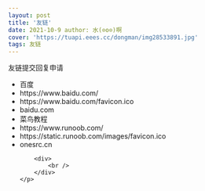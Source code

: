 ```yaml
---
layout: post
title: '友链'
date: 2021-10-9 author: 水(⊙o⊙)啊
cover: 'https://tuapi.eees.cc/dongman/img28533891.jpg'
tags: 友链 
---
```

<div>
	<p>
		友链提交回复申请<img src="http://www.shui.tk/plugins/emoticons/images/0.gif" border="0" alt="" />
	</p>
	<p>
	<ul class="flinks">
<li>百度</li>
<li>https://www.baidu.com/</li>
<li>https://www.baidu.com/favicon.ico</li>
<li>baidu.com</li>

<li>菜鸟教程</li>
<li>https://www.runoob.com/</li>
<li>https://static.runoob.com/images/favicon.ico</li>
<li>onesrc.cn</li>

<script>document.querySelectorAll('ul.flinks').forEach(function(e){let a=e;if(a){let ns=a.querySelectorAll("li");let str='<div style="display:inline-block;">';let bgid=0;const bgs=["bg-white","bg-grey","bg-deepgrey","bg-blue","bg-purple","bg-green","bg-yellow","bg-red","bg-orange"];for(let i=0;i<ns.length;i+=4){str+=(`<div class="flink-item ${bgs[Math.floor(Math.random() * 9)]}"><div class="flink-title"><a href="${ns[i+1].innerText}"target="_blank"rel="external nofollow ugc">${ns[i].innerText}</a></div><div class="flink-link"><div class="flink-link-ico"style="background: url(${ns[i+2].innerText});background-size: 42px auto;"></div><div class="flink-link-text">${ns[i+3].innerText}</div></div></div>`)}str+=`</div>`;let n1=document.createElement("div");n1.innerHTML=str;a.parentNode.insertBefore(n1,a);a.style="display: none;"}else{console.log('No such id "flinks"')}});</script>
<style>.flink-item{width:300px;height:100px;position:relative;margin:10px;background-color:#fff;border-radius:3px;float:left}.flink-title{left:25px;top:25px;position:absolute}.flink-title a{font-size:17px;color:#f1f1f1;line-height:17px;word-break:break-all;text-decoration:none;outline:0}.flink-link{right:0;bottom:0;padding:0 15px 15px;position:absolute;text-align:center}.flink-link-text{font-size:12px;color:#f1f1f1}.flink-link-ico{display:inline-block;width:42px;height:42px;border-radius:50%}.bg-white{background-color:#fff!important}.bg-grey{background-color:#f7f7f7!important}.bg-deepgrey{background-color:rgba(0,0,0,.5)!important}.bg-blue{background-color:#6fa3ef!important}.bg-purple{background-color:#bc99c4!important}.bg-green{background-color:#46c47c!important}.bg-yellow{background-color:#f9bb3c!important}.bg-red{background-color:#e8583d!important}.bg-orange{background-color:#f68e5f!important}</style>
		<div>
			<br />
		</div>
	</p>
</div>